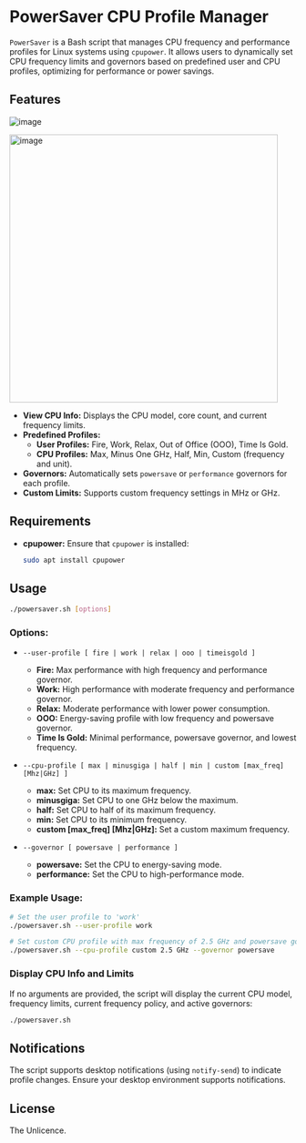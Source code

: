 # PowerSaver CPU Profile Manager

`PowerSaver` is a Bash script that manages CPU frequency and performance profiles for Linux systems using `cpupower`. It allows users to dynamically set CPU frequency limits and governors based on predefined user and CPU profiles, optimizing for performance or power savings.

## Features

![image](https://github.com/user-attachments/assets/be425867-655b-4c6d-9447-17bfb89f874a)

<img width="471" alt="image" src="https://github.com/user-attachments/assets/3c6e832c-c825-466a-a4bc-59d3dba35b6d">

- **View CPU Info:** Displays the CPU model, core count, and current frequency limits.
- **Predefined Profiles:**
  - **User Profiles:** Fire, Work, Relax, Out of Office (OOO), Time Is Gold.
  - **CPU Profiles:** Max, Minus One GHz, Half, Min, Custom (frequency and unit).
- **Governors:** Automatically sets `powersave` or `performance` governors for each profile.
- **Custom Limits:** Supports custom frequency settings in MHz or GHz.

## Requirements

- **cpupower:** Ensure that `cpupower` is installed:
  ```bash
  sudo apt install cpupower
  ```

## Usage

```bash
./powersaver.sh [options]
```

### Options:

- `--user-profile [ fire | work | relax | ooo | timeisgold ]`
  - **Fire:** Max performance with high frequency and performance governor.
  - **Work:** High performance with moderate frequency and performance governor.
  - **Relax:** Moderate performance with lower power consumption.
  - **OOO:** Energy-saving profile with low frequency and powersave governor.
  - **Time Is Gold:** Minimal performance, powersave governor, and lowest frequency.

- `--cpu-profile [ max | minusgiga | half | min | custom [max_freq] [Mhz|GHz] ]`
  - **max:** Set CPU to its maximum frequency.
  - **minusgiga:** Set CPU to one GHz below the maximum.
  - **half:** Set CPU to half of its maximum frequency.
  - **min:** Set CPU to its minimum frequency.
  - **custom [max_freq] [Mhz|GHz]:** Set a custom maximum frequency.

- `--governor [ powersave | performance ]`
  - **powersave:** Set the CPU to energy-saving mode.
  - **performance:** Set the CPU to high-performance mode.

### Example Usage:

```bash
# Set the user profile to 'work'
./powersaver.sh --user-profile work

# Set custom CPU profile with max frequency of 2.5 GHz and powersave governor
./powersaver.sh --cpu-profile custom 2.5 GHz --governor powersave
```

### Display CPU Info and Limits

If no arguments are provided, the script will display the current CPU model, frequency limits, current frequency policy, and active governors:

```bash
./powersaver.sh
```

## Notifications

The script supports desktop notifications (using `notify-send`) to indicate profile changes. Ensure your desktop environment supports notifications.

## License

The Unlicence.
